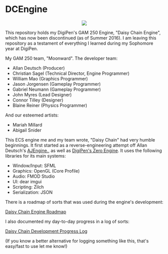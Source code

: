 # DCEngine


<p align="center">
<img src="https://i.imgur.com/eUZAy7w.png"/> 
</p>

This repository holds my DigiPen's GAM 250 Engine, "Daisy Chain Engine", which has now been discontinued (as of Summer 2016). I am leaving this repository as a testament of everything I learned during my Sophomore year at DigiPen. 
 
My GAM 250 team, "Moonward". The developer team:
- Allan Deutsch (Producer)
- Christian Sagel (Technical Director, Engine Programmer)
- William Mao (Graphics Programmer)
- Jason Jorgensen (Gameplay Programmer)
- Gabriel Neumann (Gameplay Programmer)
- John Myres (Lead Designer)
- Connor Tilley (Designer)
- Blaine Reiner (Physics Programmer)

And our esteemed artists:
- Mariah Millard
- Abigail Snider

This ECS engine me and my team wrote, "Daisy Chain" had very humble beginnings. It first started as a reverse-engineering attempt off Allan Deutsch's [AJEngine.](https://github.com/Masstronaut/aljeengine), as well as [DigiPen's Zero Engine](http://zero.digipen.edu/). It uses the following libraries for its main systems:
- Window/Input: SFML
- Graphics: OpenGL (Core Profile)
- Audio: FMOD Studio
- UI: dear imgui
- Scripting: Zilch
- Serialization: JSON

There is a roadmap of sorts that was used during the engine's development:

[Daisy Chain Engine Roadmap](https://trello.com/b/vDmSAbFm/daisy-chain-engine-roadmap)

I also documented my day-to-day progress in a log of sorts:

[Daisy Chain Development Progress Log](https://docs.google.com/spreadsheets/d/1owN00AVVGzIan5TGH_BJrXHaZ0YIHjNjQBijRDP-hFw/edit?usp=sharing)

(If you know a better alternative for logging something like this, that's easy/fast to use let me know!)

